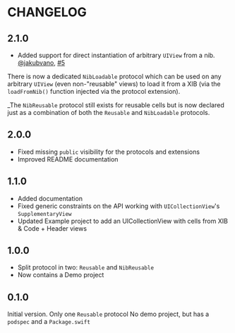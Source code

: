 # CHANGELOG

## 2.1.0

* Added support for direct instantiation of arbitrary `UIView` from a nib.  
  [@jakubvano](https://github.com/jakubvano), [#5](https://github.com/AliSoftware/Reusable/pull/5)

There is now a dedicated `NibLoadable` protocol which can be used on any arbitrary `UIView` (even non-"reusable" views) to load it from a XIB (via the `loadFromNib()` function injected via the protocol extension).

_The `NibReusable` protocol still exists for reusable cells but is now declared just as a combination of both the `Reusable` and `NibLoadable` protocols.

## 2.0.0

* Fixed missing `public` visibility for the protocols and extensions
* Improved README documentation

## 1.1.0

* Added documentation
* Fixed generic constraints on the API working with `UICollectionView`'s `SupplementaryView`
* Updated Example project to add an UICollectionView with cells from XIB & Code + Header views

## 1.0.0

* Split protocol in two: `Reusable` and `NibReusable`
* Now contains a Demo project

## 0.1.0

Initial version. Only one `Reusable` protocol
No demo project, but has a `podspec` and a `Package.swift`
